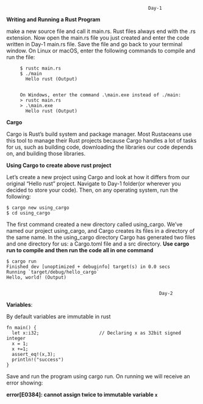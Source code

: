                                                         Day-1
   **Writing and Running a Rust Program**
   
   make a new source file and call it main.rs. Rust files always end with the .rs extension.
   Now open the main.rs file you just created and enter the code written in Day-1 main.rs file.
   Save the file and go back to your terminal window. 
   On Linux or macOS, enter the following commands to compile and run the file:
         
         $ rustc main.rs
         $ ./main
           Hello rust (Output)
         
         
         On Windows, enter the command .\main.exe instead of ./main:
         > rustc main.rs
         > .\main.exe
           Hello rust (Output)
           
           
   **Cargo**
          
   Cargo is Rust’s build system and package manager. Most Rustaceans use this tool to manage their Rust projects because Cargo handles a lot of tasks for us, such as        building code, downloading the libraries our code depends on, and building those libraries.
         
   **Using Cargo to create above rust project**
   
   Let’s create a new project using Cargo and look at how it differs from our original “Hello rust” project. Navigate to Day-1 folder(or wherever you decided to store 
   your code). Then, on any operating system, run the following:
   
    $ cargo new using_cargo
    $ cd using_cargo
    
   The first command created a new directory called using_cargo. We’ve named our project using_cargo, and Cargo creates its files in a directory of the same name.
   In the using_cargo directory Cargo has generated two files and one directory for us: a Cargo.toml file and a src directory.
  **Use cargo run to compile and then run the code all in one command**


    $ cargo run
    Finished dev [unoptimized + debuginfo] target(s) in 0.0 secs
    Running `target/debug/hello_cargo`
    Hello, world! (Output)


                                                            Day-2
   **Variables**:
   
   By default variables are immutable in rust
   
    fn main() {
      let x:i32;                      // Declaring x as 32bit signed integer
      x = 1;
      x +=1;
      assert_eq!(x,3);
      println!("success")
    }
   Save and run the program using cargo run. On running we will receive an error showing:
   
   **error[E0384]: cannot assign twice to immutable variable `x`**

     
